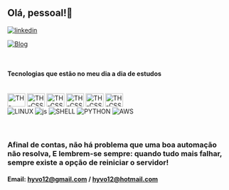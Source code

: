 
## Olá, pessoal!🔮

[![linkedin](https://img.shields.io/badge/LinkedIn-0077B5?style=for-the-badge&logo=linkedin&logoColor=white)](https://www.linkedin.com/in/thyago-hyvo/)

[![Blog](https://img.shields.io/badge/website-000000?style=for-the-badge&logo=About.me&logoColor=white)](https://roadmap.sh/devops)

</div><br/>


#### Tecnologias que estão no meu dia a dia de estudos

<div style="display: inline_block"><br>
   <img align="center" alt="TH-HTML" height="30" width="40" src="https://cdn.jsdelivr.net/gh/devicons/devicon@latest/icons/terraform/terraform-original.svg"> <img align="center" alt="TH-CSS" height="30" width="40" src="https://cdn.jsdelivr.net/gh/devicons/devicon@latest/icons/ansible/ansible-original-wordmark.svg"> <img align="center" alt="TH-CSS" height="30" width="40" src="https://cdn.jsdelivr.net/gh/devicons/devicon@latest/icons/azuresqldatabase/azuresqldatabase-original.svg">
   <img align="center" alt="TH-CSS" height="30" width="40" src="https://cdn.jsdelivr.net/gh/devicons/devicon@latest/icons/docker/docker-original-wordmark.svg">
   <img align="center" alt="TH-CSS" height="30" width="40" src="https://cdn.jsdelivr.net/gh/devicons/devicon@latest/icons/grafana/grafana-plain-wordmark.svg">
   <img align="center" alt="TH-CSS" height="30" width="40" src="https://cdn.jsdelivr.net/gh/devicons/devicon@latest/icons/oracle/oracle-original.svg">

<div style="display: inline_block">
  <img align="center" alt="LINUX" src="https://img.shields.io/badge/Linux-FCC624?style=for-the-badge&logo=linux&logoColor=black11111111111" />

  <img align="center" alt="js" src="https://img.shields.io/badge/JavaScript-F7DF1E?style=for-the-badge&logo=javascript&logoColor=black" />

  <img align="center" alt="SHELL" src="https://img.shields.io/badge/Shell_Script-121011?style=for-the-badge&logo=gnu-bash&logoColor=white" />

  <img align="center" alt="PYTHON" src="https://img.shields.io/badge/Python-14354C?style=for-the-badge&logo=python&logoColor=white" />

  <img align="center" alt="AWS" src="https://img.shields.io/badge/Amazon_AWS-232F3E?style=for-the-badge&logo=amazon-aws&logoColor=white" />

  
</div>
<br/>
<br/>

### Afinal de contas, não há problema que uma boa automação não resolva, E lembrem-se sempre: quando tudo mais falhar, sempre existe a opção de reiniciar o servidor!

#### Email: hyvo12@gmail.com / hyvo12@hotmail.com
